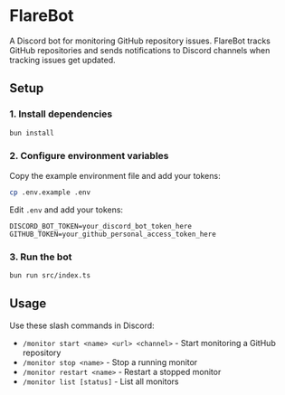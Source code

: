 # FlareBot

A Discord bot for monitoring GitHub repository issues. FlareBot tracks GitHub repositories and sends notifications to Discord channels when tracking issues get updated.

## Setup

### 1. Install dependencies

```bash
bun install
```

### 2. Configure environment variables

Copy the example environment file and add your tokens:

```bash
cp .env.example .env
```

Edit `.env` and add your tokens:

```env
DISCORD_BOT_TOKEN=your_discord_bot_token_here
GITHUB_TOKEN=your_github_personal_access_token_here
```

### 3. Run the bot

```bash
bun run src/index.ts
```

## Usage

Use these slash commands in Discord:

- `/monitor start <name> <url> <channel>` - Start monitoring a GitHub repository
- `/monitor stop <name>` - Stop a running monitor
- `/monitor restart <name>` - Restart a stopped monitor
- `/monitor list [status]` - List all monitors
